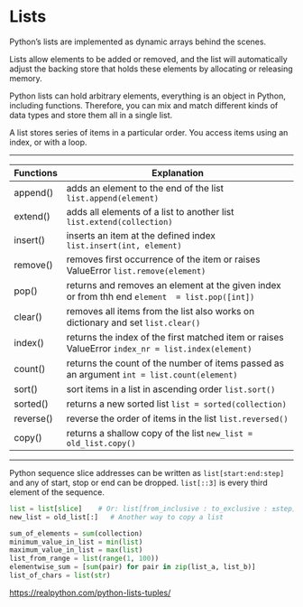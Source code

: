 # Lists
Python’s lists are implemented as dynamic arrays behind the scenes.

Lists allow elements to be added or removed, and the list will 
automatically adjust the backing store that holds these elements by allocating or 
releasing memory.

Python lists can hold arbitrary elements, everything is an object in Python, 
including functions. Therefore, you can mix and match different kinds of 
data types and store them all in a single list.

A list stores series of items in a particular order. You access items using an index, or with a loop.
___
| Functions | Explanation |
|-----------|-------------|
| append() | adds an element to the end of the list `list.append(element)`  
| extend() | adds all elements of a list to another list `list.extend(collection)`
| insert() | inserts an item at the defined index `list.insert(int, element)`
| remove() | removes first occurrence of the item or raises ValueError `list.remove(element)`
| pop() | returns and removes an element at the given index or from thh end `element  = list.pop([int])`
| clear() | removes all items from the list also works on dictionary and set `list.clear()`
| index() | returns the index of the first matched item or raises ValueError `index_nr = list.index(element)`
| count() | returns the count of the number of items passed as an argument `int = list.count(element)`
| sort() | sort items in a list in ascending order `list.sort()`
| sorted()| returns a new sorted list `list = sorted(collection)`
| reverse() | reverse the order of items in the list `list.reversed()`
| copy() | returns a shallow copy of the list `new_list = old_list.copy()`
___
Python sequence slice addresses can be written as `list[start:end:step]` and any of start, stop or end can be dropped. 
`list[::3]` is every third element of the sequence.
````python
list = list[slice]    # Or: list[from_inclusive : to_exclusive : ±step]
new_list = old_list[:]   # Another way to copy a list
````
````python
sum_of_elements = sum(collection)
minimum_value_in_list = min(list)
maximum_value_in_list = max(list)
list_from_range = list(range(1, 100))
elementwise_sum = [sum(pair) for pair in zip(list_a, list_b)]
list_of_chars = list(str)
````


https://realpython.com/python-lists-tuples/




